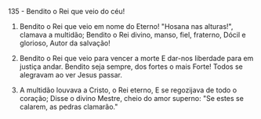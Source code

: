 135 - Bendito o Rei que veio do céu!

1. Bendito o Rei que veio em nome do Eterno!
   "Hosana nas alturas!", clamava a multidão;
   Bendito o Rei divino, manso, fiel, fraterno,
   Dócil e glorioso, Autor da salvação!

2. Bendito o Rei que veio para vencer a morte
   E dar-nos liberdade para em justiça andar.
   Bendito seja sempre, dos fortes o mais Forte!
   Todos se alegravam ao ver Jesus passar.

3. A multidão louvava a Cristo, o Rei eterno,
   E se regozijava de todo o coração;
   Disse o divino Mestre, cheio do amor superno:
   "Se estes se calarem, as pedras clamarão."
